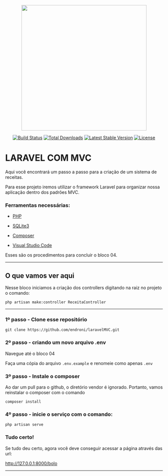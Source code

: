 <p align="center"><a href="https://laravel.com" target="_blank"><img src="https://raw.githubusercontent.com/laravel/art/master/logo-lockup/5%20SVG/2%20CMYK/1%20Full%20Color/laravel-logolockup-cmyk-red.svg" width="400"></a></p>

<p align="center">
<a href="https://travis-ci.org/laravel/framework"><img src="https://travis-ci.org/laravel/framework.svg" alt="Build Status"></a>
<a href="https://packagist.org/packages/laravel/framework"><img src="https://img.shields.io/packagist/dt/laravel/framework" alt="Total Downloads"></a>
<a href="https://packagist.org/packages/laravel/framework"><img src="https://img.shields.io/packagist/v/laravel/framework" alt="Latest Stable Version"></a>
<a href="https://packagist.org/packages/laravel/framework"><img src="https://img.shields.io/packagist/l/laravel/framework" alt="License"></a>
</p>


# LARAVEL COM MVC

Aqui você encontrará um passo a passo para a criação de um sistema de receitas. 

Para esse projeto iremos utilizar o framework Laravel para organizar nossa aplicação dentro dos padrões MVC.

### Ferramentas necessárias: 

* [PHP](https://www.php.net/)

* [SQLite3](https://www.sqlite.org/)

* [Composer](https://getcomposer.org/)

* [Visual Studio Code](https://code.visualstudio.com/)

Esses são os procedimentos para concluir o bloco 04.

------

## O que vamos ver aqui

Nesse bloco iniciamos a criação dos controllers digitando na raiz no projeto o comando: 

`php artisan make:controller ReceitaController`



------



### 1º passo - Clone esse repositório

`git clone https://github.com/endroni/laravelMVC.git` 

### 2º passo - criando um novo arquivo .env

Navegue até o bloco 04

Faça uma cópia do arquivo `.env.example` e renomeie como apenas `.env`

### 3º passo - Instale o composer

Ao dar um pull para o github, o diretório vendor é ignorado. Portanto, vamos reinstalar o composer com o comando

`composer install`

### 4º passo - inicie o serviço com o comando: 

`php artisan serve`

### Tudo certo!

Se tudo deu certo, agora você deve conseguir acessar a página através das url:

http://127.0.0.1:8000/bolo



------





